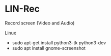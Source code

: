 # LIN-Rec
Record screen (Video and Audio)



Linux
- sudo apt-get install python3-tk python3-dev
- sudo apt install gnome-screenshot